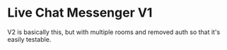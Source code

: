 # Live Chat Messenger V1

V2 is basically this, but with multiple rooms and removed auth so that it's easily testable.
